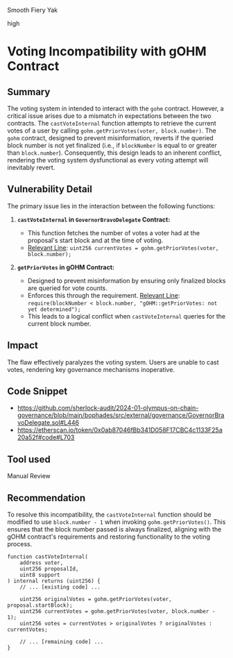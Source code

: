 Smooth Fiery Yak

high

# Voting Incompatibility with gOHM Contract

## Summary
The voting system in intended to interact with the `gohm` contract. However, a critical issue arises due to a mismatch in expectations between the two contracts. The `castVoteInternal` function attempts to retrieve the current votes of a user by calling `gohm.getPriorVotes(voter, block.number)`. The `gohm` contract, designed to prevent misinformation, reverts if the queried block number is not yet finalized (i.e., if `blockNumber` is equal to or greater than `block.number`). Consequently, this design leads to an inherent conflict, rendering the voting system dysfunctional as every voting attempt will inevitably revert.

## Vulnerability Detail
The primary issue lies in the interaction between the following functions:

1. **`castVoteInternal` in `GovernorBravoDelegate` Contract:**
   - This function fetches the number of votes a voter had at the proposal's start block and at the time of voting. 
   - [Relevant Line](https://github.com/sherlock-audit/2024-01-olympus-on-chain-governance/blob/main/bophades/src/external/governance/GovernorBravoDelegate.sol#L446): `uint256 currentVotes = gohm.getPriorVotes(voter, block.number);`

2. **`getPriorVotes` in gOHM Contract:**
   - Designed to prevent misinformation by ensuring only finalized blocks are queried for vote counts.
   - Enforces this through the requirement. [Relevant Line](https://etherscan.io/token/0x0ab87046fBb341D058F17CBC4c1133F25a20a52f#code#L703): `require(blockNumber < block.number, "gOHM::getPriorVotes: not yet determined");`
   - This leads to a logical conflict when `castVoteInternal` queries for the current block number.

## Impact
The flaw effectively paralyzes the voting system. Users are unable to cast votes, rendering key governance mechanisms inoperative.

## Code Snippet
- https://github.com/sherlock-audit/2024-01-olympus-on-chain-governance/blob/main/bophades/src/external/governance/GovernorBravoDelegate.sol#L446
- https://etherscan.io/token/0x0ab87046fBb341D058F17CBC4c1133F25a20a52f#code#L703

## Tool used
Manual Review

## Recommendation
To resolve this incompatibility, the `castVoteInternal` function should be modified to use `block.number - 1` when invoking `gohm.getPriorVotes()`. This ensures that the block number passed is always finalized, aligning with the gOHM contract's requirements and restoring functionality to the voting process.

```solidity
function castVoteInternal(
    address voter,
    uint256 proposalId,
    uint8 support
) internal returns (uint256) {
    // ... [existing code] ...

    uint256 originalVotes = gohm.getPriorVotes(voter, proposal.startBlock);
    uint256 currentVotes = gohm.getPriorVotes(voter, block.number - 1);
    uint256 votes = currentVotes > originalVotes ? originalVotes : currentVotes;

    // ... [remaining code] ...
}
```